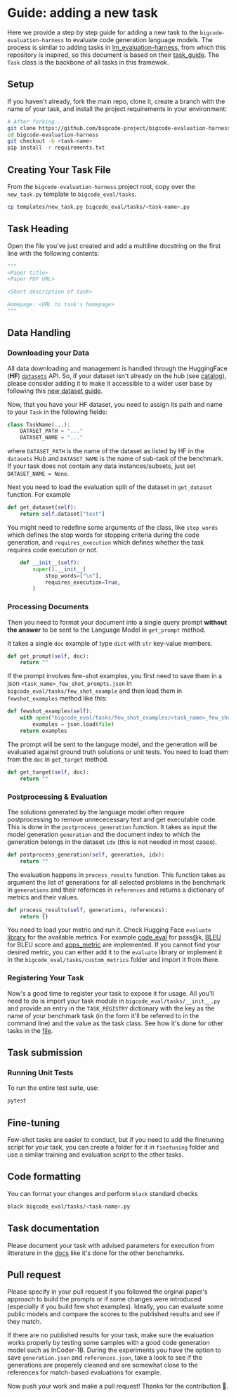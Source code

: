 # Guide: adding a new task

Here we provide a step by step guide for adding a new task to the `bigcode-evaluation-harness` to evaluate code generation language models. The process is similar to adding tasks in [lm_evaluation-harness](https://github.com/EleutherAI/lm-evaluation-harness), from which this repository is inspired, so this document is based on their [task_guide](https://github.com/EleutherAI/lm-evaluation-harness/edit/master/docs/task_guide.md). The `Task` class is the backbone of all tasks in this framewok.

## Setup

If you haven't already, fork the main repo, clone it, create a branch with the name of your task, and install the project requirements in your environment:

```sh
# After forking...
git clone https://github.com/bigcode-project/bigcode-evaluation-harness.git
cd bigcode-evaluation-harness
git checkout -b <task-name>
pip install -r requirements.txt
```

## Creating Your Task File

From the `bigcode-evaluation-harness` project root, copy over the `new_task.py` template to `bigcode_eval/tasks`.

```sh
cp templates/new_task.py bigcode_eval/tasks/<task-name>.py
```

## Task Heading

Open the file you've just created and add a multiline docstring on the first line with the following contents:

```python
"""
<Paper title>
<Paper PDF URL>

<Short description of task>

Homepage: <URL to task's homepage>
"""
```

## Data Handling

### Downloading your Data

All data downloading and management is handled through the HuggingFace (**HF**) [`datasets`](https://github.com/huggingface/datasets) API. So, if your dataset isn't already on the hub (see [catalog](https://huggingface.co/datasets)), please consider adding it to make it accessible to a wider user base by following this [new dataset guide](https://github.com/huggingface/datasets/blob/master/ADD_NEW_DATASET.md).

Now, that you have your HF dataset, you need to assign its path and name to your `Task` in the following fields:

```python
class TaskName(...):
    DATASET_PATH = "..."
    DATASET_NAME = "..."
```

where `DATASET_PATH` is the name of the dataset as listed by HF in the `datasets` Hub and `DATASET_NAME` is the name of sub-task of the benchmark. If your task does not contain any data instances/subsets, just set `DATASET_NAME = None`.

Next you need to load the evaluation split of the dataset in `get_dataset` function. For example

```python
def get_dataset(self):
    return self.dataset["test"]
```

You might need to redefine some arguments of the class, like `stop_words` which defines the stop words for stopping criteria during the code generation, and `requires_execution` which defines whether the task requires code execution or not.

```python
    def __init__(self):
        super().__init__(
            stop_words=["\n"],
            requires_execution=True,
        )
```

### Processing Documents

Then you need to format your document into a single query prompt __without the answer__  to be sent to the Language Model in `get_prompt` method.

It takes a single `doc` example of type `dict` with `str` key-value members.

```python
def get_prompt(self, doc):
    return ""
```

If the prompt involves few-shot examples, you first need to save them in a json `<task_name>_few_shot_prompts.json` in `bigcode_eval/tasks/few_shot_example` and then load them in `fewshot_examples` method like this:

```python
def fewshot_examples(self):
    with open("bigcode_eval/tasks/few_shot_examples/<task_name>_few_shot_prompts.json", "r") as file:
        examples = json.load(file)
    return examples
```

The prompt will be sent to the languge model, and the generation will be evaluated against ground truth solutions or unit tests. You need to load them from the `doc` in `get_target` method.

```python
def get_target(self, doc):
    return ""
```

### Postprocessing & Evaluation

The solutions generated by the language model often require postprocessing to remove unnececessary text and get executable code. This is done in the `postprocess_generation` function. It takes as input the model generation `generation` and the document index to which the generation belongs in the dataset `idx` (this is not needed in most cases).

```python
def postprocess_generation(self, generation, idx):
    return ""
```

The evaluation happens in `process_results` function. This function takes as argument the list of generations for all selected problems in the benchmark in `generations` and their refernces in `references` and returns a dictionary of metrics and their values.

```python
def process_results(self, generations, references):
    return {}
```

You need to load your metric and run it. Check Hugging Face `evaluate` [library](https://huggingface.co/docs/evaluate/index) for the available metrics. For example [code_eval](https://huggingface.co/spaces/evaluate-metric/code_eval) for pass@k, [BLEU](https://huggingface.co/spaces/evaluate-metric/bleu) for BLEU score and [apps_metric](https://huggingface.co/spaces/codeparrot/apps_metric) are implemented. If you cannot find your desired metric, you can either add it to the `evaluate` library or implement it in the `bigcode_eval/tasks/custom_metrics` folder and import it from there.


### Registering Your Task

Now's a good time to register your task to expose it for usage. All you'll need to do is import your task module in `bigcode_eval/tasks/__init__.py` and provide an entry in the `TASK_REGISTRY`  dictionary with the key as the name of your benchmark task (in the form it'll be referred to in the command line) and the value as the task class. See how it's done for other tasks in the [file](https://github.com/bigcode-project/bigcode-evaluation-harness/blob/main/bigcode_eval/tasks/__init__.py).

## Task submission

### Running Unit Tests

To run the entire test suite, use:

```sh
pytest
```

## Fine-tuning
Few-shot tasks are easier to conduct, but if you need to add the finetuning script for your task, you can create a folder for it in `finetuning` folder and use a similar training and evaluation script to the other tasks.

## Code formatting
You can format your changes and perform `black` standard checks
```sh
black bigcode_eval/tasks/<task-name>.py
```
## Task documentation
Please document your task with advised parameters for execution from litterature in the [docs](https://github.com/bigcode-project/bigcode-evaluation-harness/blob/main/docs/README.md) like it's done for the other benchamrks.

## Pull request
Please specify in your pull request if you followed the orginal paper's approach to build the prompts or if some changes were introduced (especially if you build few shot examples). Ideally, you can evaluate some public models and compare the scores to the published results and see if they match.

If there are no published results for your task, make sure the evaluation works properly by testing some samples with a good code generation model such as InCoder-1B. During the experiments you have the option to save `generation.json` and `references.json`, take a look to see if the generations are properely cleaned and are somewhat close to the references for match-based evaluations for example.

Now push your work and make a pull request! Thanks for the contribution 🚀.
